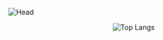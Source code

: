 
  ![Head](https://capsule-render.vercel.app/api?type=waving&text=Welcome+to+hiyunD's+github&fontSize=20&fontColor=FFFFFF&animation=twinkling&color=0:c8fdf9,100:3cade5&fontAlignY=40)

<div align=center>
  
  ![Top Langs](https://github-readme-stats.vercel.app/api/top-langs/?username=hiyunD&layout=compact)
  
</div>


<!--
**hiyunD/hiyunD** is a ✨ _special_ ✨ repository because its `README.md` (this file) appears on your GitHub profile.

Here are some ideas to get you started:

- 🔭 I’m currently working on ...
- 🌱 I’m currently learning ...
- 👯 I’m looking to collaborate on ...
- 🤔 I’m looking for help with ...
- 💬 Ask me about ...
- 📫 How to reach me: ...
- 😄 Pronouns: ...
- ⚡ Fun fact: ...
-->
